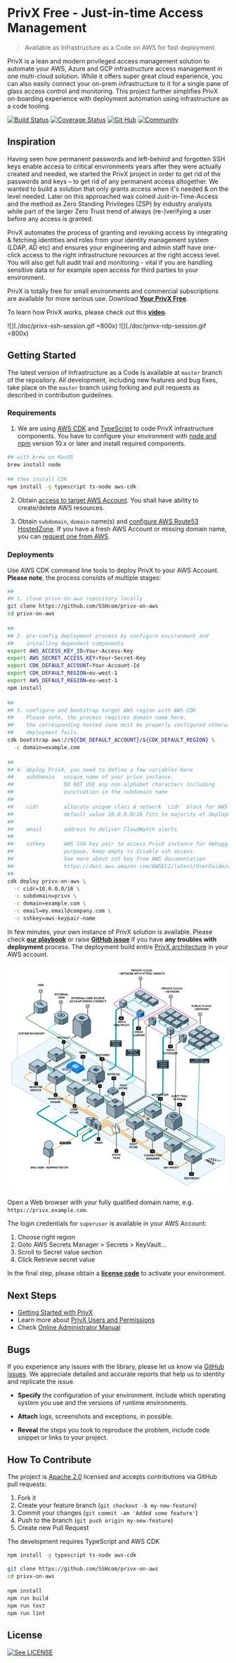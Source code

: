 # PrivX Free - Just-in-time Access Management

> Available as Infrastructure as a Code on AWS for fast deployment.

PrivX is a lean and modern privileged access management solution to automate your AWS, Azure and GCP infrastructure access management in one multi-cloud solution. While it offers super great cloud experience, you can also easily connect your on-prem infrastructure to it for a single pane of glass access control and monitoring. This project further simplifies PrivX on-boarding experience with deployment automation using infrastructure as a code tooling.

[![Build Status](https://secure.travis-ci.org/SSHcom/privx-on-aws.svg?branch=master)](http://travis-ci.org/SSHcom/privx-on-aws)
[![Coverage Status](https://coveralls.io/repos/github/SSHcom/privx-on-aws/badge.svg?branch=master)](https://coveralls.io/github/SSHcom/privx-on-aws?branch=master)
[![Git Hub](https://img.shields.io/github/last-commit/SSHcom/privx-on-aws.svg)](http://github.com/SSHcom/privx-on-aws)
[![Community](https://img.shields.io/badge/community-join-blue)](https://join.slack.com/t/privx-community/shared_invite/enQtNjM0NjYzMjU1NzkyLWJkYjNkYjViYTkyMjRjYWU0ZTM0MTQ5ZGIzODc5ZjNkNWU0ZmE5YjQ5ZDVhMmMxMmQyNGRlMGMyZTE0M2Y5NGE)


## Inspiration

Having seen how permanent passwords and left-behind and forgotten SSH keys enable access to critical environments years after they were actually created and needed, we started the PrivX project in order to get rid of the passwords and keys – to get rid of any permanent access altogether. We wanted to build a solution that only grants access when it's needed & on the level needed. Later on this approached was coined Just-in-Time-Access and the method as Zero Standing Privileges (ZSP) by industry analysts while part of the larger Zero Trust trend of always (re-)verifying a user before any access is granted.

PrivX automates the process of granting and revoking access by integrating & fetching identities and roles from your identity management system (LDAP, AD etc) and ensures your engineering and admin staff have one-click access to the right infrastructure resources at the right access level. You will also get full audit trail and monitoring - vital if you are handling sensitive data or for example open access for third parties to your environment.

PrivX is totally free for small environments and commercial subscriptions are available for more serious use. Download **[Your PrivX Free](https://info.ssh.com/privx-free-access-management-software)**.

To learn how PrivX works, please check out this **[video](https://www.youtube.com/watch?v=Atps1AiATVs)**.

![](./doc/privx-ssh-session.gif =800x)
![](./doc/privx-rdp-session.gif =800x)

## Getting Started

The latest version of Infrastructure as a Code is available at `master` branch of the repository. All development, including new features and bug fixes, take place on the `master` branch using forking and pull requests as described in contribution guidelines.


### Requirements

1. We are using [AWS CDK](https://github.com/aws/aws-cdk) and [TypeScript](https://github.com/microsoft/typescript) to code PrivX infrastructure components. You have to configure your environment with [node and npm](https://nodejs.org/en/download/) version 10.x or later and install required components.

```bash
## with brew on MacOS
brew install node

## then install CDK
npm install -g typescript ts-node aws-cdk
```

2. Obtain [access to target AWS Account](https://docs.aws.amazon.com/cli/latest/userguide/cli-chap-configure.html). You shall have ability to create/delete AWS resources.

3. Obtain `subdomain`, `domain` name(s) and [configure AWS Route53 HostedZone](https://docs.aws.amazon.com/Route53/latest/DeveloperGuide/CreatingHostedZone.html). If you have a fresh AWS Account or missing domain name, you can [request one from AWS](https://docs.aws.amazon.com/Route53/latest/DeveloperGuide/domain-register.html).


### Deployments

Use AWS CDK command line tools to deploy PrivX to your AWS Account. **Please note**, the process consists of multiple stages:

```bash
##
## 1. clone privx-on-aws repository locally
git clone https://github.com/SSHcom/privx-on-aws
cd privx-on-aws

##
## 2. pre-config deployment process by configure environment and
##    installing dependent components  
export AWS_ACCESS_KEY_ID=Your-Access-Key
export AWS_SECRET_ACCESS_KEY=Your-Secret-Key
export CDK_DEFAULT_ACCOUNT=Your-Account-Id
export CDK_DEFAULT_REGION=eu-west-1
export AWS_DEFAULT_REGION=eu-west-1
npm install

##
## 3. configure and bootstrap target AWS region with AWS CDK.
##    Please note, the process requires domain name here.
##    the corresponding hosted zone must be properly configured otherwise
##    deployment fails.
cdk bootstrap aws://${CDK_DEFAULT_ACCOUNT}/${CDK_DEFAULT_REGION} \
  -c domain=example.com

##
## 4. deploy PrivX, you need to define a few variables here
##    subdomain   unique name of your privx instance. 
##                DO NOT USE any non-alphabet characters including 
##                punctuation in the subdomain name
##
##    cidr        allocate unique class A network `cidr` block for AWS VPC
##                default value 10.0.0.0/16 fits to majority of deployments
##
##    email       address to deliver CloudWatch alerts
##
##    sshkey      AWS SSH key pair to access PrivX instance for debugging 
##                purpose, keep empty to disable ssh access 
##                See more about ssh key from AWS documentation
##                https://docs.aws.amazon.com/AWSEC2/latest/UserGuide/ec2-key-pairs.html
##
cdk deploy privx-on-aws \
  -c cidr=10.0.0.0/16 \
  -c subdomain=privx \
  -c domain=example.com \
  -c email=my.email@company.com \
  -c sshkey=aws-keypair-name
```

In few minutes, your own instance of PrivX solution is available. Please check [**our playbook**](doc/playbook.md) or raise [**GitHub issue**](https://github.com/SSHcom/privx-on-aws/issues) if you have **any troubles with deployment** process. The deployment build entire [PrivX architecture](https://help.ssh.com/support/solutions/articles/36000205951-privx-architecture) in your AWS account.

![architecture](doc/privx.png)

Open a Web browser with your fully qualified domain name, e.g. `https://privx.example.com`.


The login credentials for `superuser` is available in your AWS Account:
1. Choose right region
2. Goto AWS Secrets Manager > Secrets > KeyVault...
3. Scroll to Secret value section
4. Click Retrieve secret value

In the final step, please obtain a [**license code**](https://info.ssh.com/privx-free-access-management-software) to activate your environment.


## Next Steps

* [Getting Started with PrivX](https://help.ssh.com/support/solutions/articles/36000194728-getting-started-with-privx)
* Learn more about [PrivX Users and Permissions](https://help.ssh.com/support/solutions/articles/36000194730-privx-users-and-permissions)
* Check [Online Administrator Manual](https://help.ssh.com/support/solutions/folders/36000185818)

## Bugs

If you experience any issues with the library, please let us know via [GitHub issues](https://github.com/SSHcom/privx-on-aws/issues). We appreciate detailed and accurate reports that help us to identity and replicate the issue.

* **Specify** the configuration of your environment. Include which operating system you use and the versions of runtime environments.

* **Attach** logs, screenshots and exceptions, in possible.

* **Reveal** the steps you took to reproduce the problem, include code snippet or links to your project.


## How To Contribute

The project is [Apache 2.0](LICENSE) licensed and accepts contributions via GitHub pull requests:

1. Fork it
2. Create your feature branch (`git checkout -b my-new-feature`)
3. Commit your changes (`git commit -am 'Added some feature'`)
4. Push to the branch (`git push origin my-new-feature`)
5. Create new Pull Request

The development requires TypeScript and AWS CDK

```bash
npm install -g typescript ts-node aws-cdk
```

```bash
git clone https://github.com/SSHcom/privx-on-aws
cd privx-on-aws

npm install
npm run build
npm run test
npm run lint
```

## License

[![See LICENSE](https://img.shields.io/github/license/SSHcom/privx-on-aws.svg?style=for-the-badge)](LICENSE)
